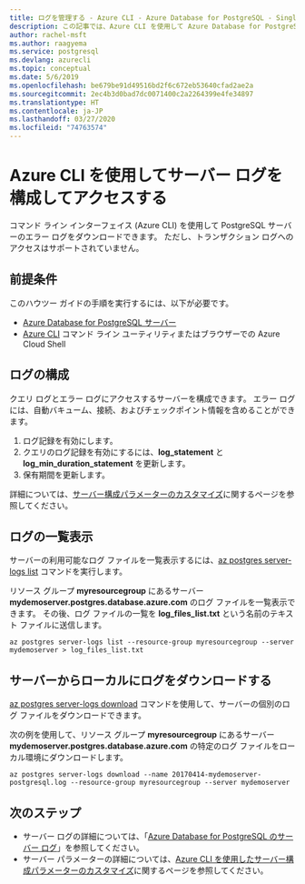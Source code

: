 ```yaml
---
title: ログを管理する - Azure CLI - Azure Database for PostgreSQL - Single Server
description: この記事では、Azure CLI を使用して Azure Database for PostgreSQL - Single Server でサーバー ログ (.log files) を構成してアクセスする方法について説明します。
author: rachel-msft
ms.author: raagyema
ms.service: postgresql
ms.devlang: azurecli
ms.topic: conceptual
ms.date: 5/6/2019
ms.openlocfilehash: be679be91d49516bd2f6c672eb53640cfad2ae2a
ms.sourcegitcommit: 2ec4b3d0bad7dc0071400c2a2264399e4fe34897
ms.translationtype: HT
ms.contentlocale: ja-JP
ms.lasthandoff: 03/27/2020
ms.locfileid: "74763574"
---
```

# <a name="configure-and-access-server-logs-by-using-azure-cli"></a>Azure CLI を使用してサーバー ログを構成してアクセスする
コマンド ライン インターフェイス (Azure CLI) を使用して PostgreSQL サーバーのエラー ログをダウンロードできます。 ただし、トランザクション ログへのアクセスはサポートされていません。 

## <a name="prerequisites"></a>前提条件
このハウツー ガイドの手順を実行するには、以下が必要です。
- [Azure Database for PostgreSQL サーバー](quickstart-create-server-database-azure-cli.md)
- [Azure CLI](/cli/azure/install-azure-cli) コマンド ライン ユーティリティまたはブラウザーでの Azure Cloud Shell

## <a name="configure-logging"></a>ログの構成
クエリ ログとエラー ログにアクセスするサーバーを構成できます。 エラー ログには、自動バキューム、接続、およびチェックポイント情報を含めることができます。
1. ログ記録を有効にします。
2. クエリのログ記録を有効にするには、**log\_statement** と **log\_min\_duration\_statement** を更新します。
3. 保有期間を更新します。

詳細については、[サーバー構成パラメーターのカスタマイズ](howto-configure-server-parameters-using-cli.md)に関するページを参照してください。

## <a name="list-logs"></a>ログの一覧表示
サーバーの利用可能なログ ファイルを一覧表示するには、[az postgres server-logs list](/cli/azure/postgres/server-logs) コマンドを実行します。

リソース グループ **myresourcegroup** にあるサーバー **mydemoserver.postgres.database.azure.com** のログ ファイルを一覧表示できます。 その後、ログ ファイルの一覧を **log\_files\_list.txt** という名前のテキスト ファイルに送信します。
```azurecli-interactive
az postgres server-logs list --resource-group myresourcegroup --server mydemoserver > log_files_list.txt
```
## <a name="download-logs-locally-from-the-server"></a>サーバーからローカルにログをダウンロードする
[az postgres server-logs download](/cli/azure/postgres/server-logs) コマンドを使用して、サーバーの個別のログ ファイルをダウンロードできます。 

次の例を使用して、リソース グループ **myresourcegroup** にあるサーバー **mydemoserver.postgres.database.azure.com** の特定のログ ファイルをローカル環境にダウンロードします。
```azurecli-interactive
az postgres server-logs download --name 20170414-mydemoserver-postgresql.log --resource-group myresourcegroup --server mydemoserver
```
## <a name="next-steps"></a>次のステップ
- サーバー ログの詳細については、「[Azure Database for PostgreSQL のサーバー ログ](concepts-server-logs.md)」を参照してください。
- サーバー パラメーターの詳細については、[Azure CLI を使用したサーバー構成パラメーターのカスタマイズ](howto-configure-server-parameters-using-cli.md)に関するページを参照してください。
